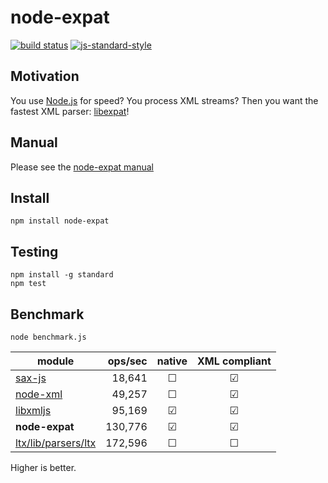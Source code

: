 ﻿# node-expat

[![build status](https://img.shields.io/travis/node-xmpp/node-expat/master.svg?style=flat-square)](https://travis-ci.org/node-xmpp/node-expat/branches)
[![js-standard-style](https://img.shields.io/badge/code%20style-standard-brightgreen.svg?style=flat-square)](http://standardjs.com/)

## Motivation

You use [Node.js](https://nodejs.org) for speed? You process
XML streams? Then you want the fastest XML parser: [libexpat](http://expat.sourceforge.net/)!

## Manual

Please see the [node-expat manual](http://node-xmpp.org/doc/expat.html)

## Install

```
npm install node-expat
```

## Testing

```
npm install -g standard
npm test
```

## Benchmark

```node benchmark.js```

| module                                                                                | ops/sec | native | XML compliant |
|---------------------------------------------------------------------------------------|--------:|:------:|:-------------:|
| [sax-js](https://github.com/isaacs/sax-js)                                            |  18,641 | ☐      | ☑             |
| [node-xml](https://github.com/dylang/node-xml)                                        |  49,257 | ☐      | ☑             |
| [libxmljs](https://github.com/polotek/libxmljs)                                       |  95,169 | ☑      | ☑             |
| **node-expat**                                                                        | 130,776 | ☑      | ☑             |
| [ltx/lib/parsers/ltx](https://github.com/node-xmpp/ltx/blob/master/lib/parsers/ltx.js)| 172,596 | ☐      | ☐             |

Higher is better.
